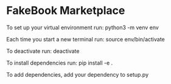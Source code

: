 # FakeBook Marketplace
To set up your virtual environment run:
python3 -m venv env

Each time you start a new terminal run:
source env/bin/activate

To deactivate run:
deactivate

To install dependencies run: 
pip install -e . 

To add dependencies, add your dependency to setup.py